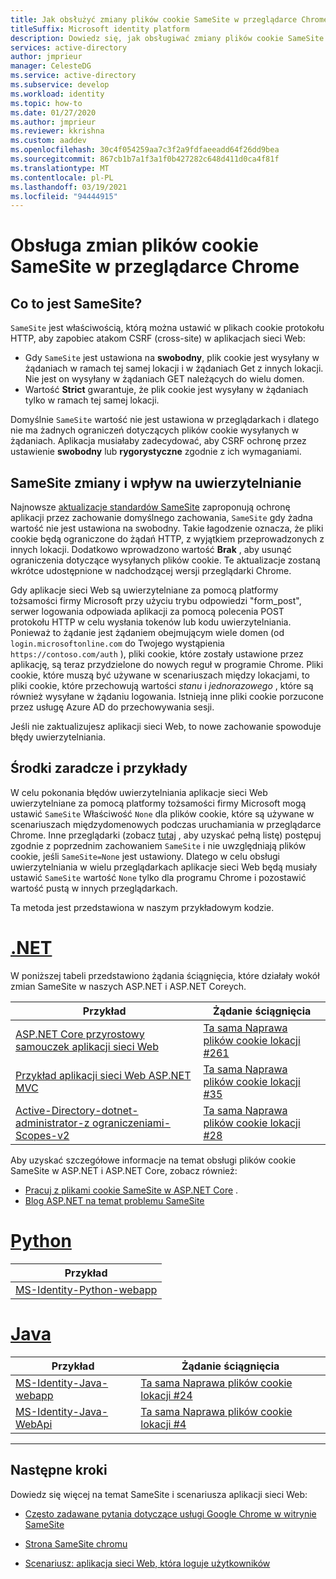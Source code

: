 ```yaml
---
title: Jak obsłużyć zmiany plików cookie SameSite w przeglądarce Chrome | Azure
titleSuffix: Microsoft identity platform
description: Dowiedz się, jak obsługiwać zmiany plików cookie SameSite w przeglądarce Chrome.
services: active-directory
author: jmprieur
manager: CelesteDG
ms.service: active-directory
ms.subservice: develop
ms.workload: identity
ms.topic: how-to
ms.date: 01/27/2020
ms.author: jmprieur
ms.reviewer: kkrishna
ms.custom: aaddev
ms.openlocfilehash: 30c4f054259aa7c3f2a9fdfaeeadd64f26dd9bea
ms.sourcegitcommit: 867cb1b7a1f3a1f0b427282c648d411d0ca4f81f
ms.translationtype: MT
ms.contentlocale: pl-PL
ms.lasthandoff: 03/19/2021
ms.locfileid: "94444915"
---
```

# <a name="handle-samesite-cookie-changes-in-chrome-browser"></a>Obsługa zmian plików cookie SameSite w przeglądarce Chrome

## <a name="what-is-samesite"></a>Co to jest SameSite?

`SameSite` jest właściwością, którą można ustawić w plikach cookie protokołu HTTP, aby zapobiec atakom CSRF (cross-site) w aplikacjach sieci Web:

- Gdy `SameSite` jest ustawiona na **swobodny**, plik cookie jest wysyłany w żądaniach w ramach tej samej lokacji i w żądaniach Get z innych lokacji. Nie jest on wysyłany w żądaniach GET należących do wielu domen.
- Wartość **Strict** gwarantuje, że plik cookie jest wysyłany w żądaniach tylko w ramach tej samej lokacji.

Domyślnie `SameSite` wartość nie jest ustawiona w przeglądarkach i dlatego nie ma żadnych ograniczeń dotyczących plików cookie wysyłanych w żądaniach. Aplikacja musiałaby zadecydować, aby CSRF ochronę przez ustawienie **swobodny** lub **rygorystyczne** zgodnie z ich wymaganiami.

## <a name="samesite-changes-and-impact-on-authentication"></a>SameSite zmiany i wpływ na uwierzytelnianie

Najnowsze [aktualizacje standardów SameSite](https://tools.ietf.org/html/draft-west-cookie-incrementalism-00) zaproponują ochronę aplikacji przez zachowanie domyślnego zachowania, `SameSite` gdy żadna wartość nie jest ustawiona na swobodny. Takie łagodzenie oznacza, że pliki cookie będą ograniczone do żądań HTTP, z wyjątkiem przeprowadzonych z innych lokacji. Dodatkowo wprowadzono wartość **Brak** , aby usunąć ograniczenia dotyczące wysyłanych plików cookie. Te aktualizacje zostaną wkrótce udostępnione w nadchodzącej wersji przeglądarki Chrome.

Gdy aplikacje sieci Web są uwierzytelniane za pomocą platformy tożsamości firmy Microsoft przy użyciu trybu odpowiedzi "form_post", serwer logowania odpowiada aplikacji za pomocą polecenia POST protokołu HTTP w celu wysłania tokenów lub kodu uwierzytelniania. Ponieważ to żądanie jest żądaniem obejmującym wiele domen (od `login.microsoftonline.com` do Twojego wystąpienia `https://contoso.com/auth` ), pliki cookie, które zostały ustawione przez aplikację, są teraz przydzielone do nowych reguł w programie Chrome. Pliki cookie, które muszą być używane w scenariuszach między lokacjami, to pliki cookie, które przechowują wartości *stanu* i *jednorazowego* , które są również wysyłane w żądaniu logowania. Istnieją inne pliki cookie porzucone przez usługę Azure AD do przechowywania sesji.

Jeśli nie zaktualizujesz aplikacji sieci Web, to nowe zachowanie spowoduje błędy uwierzytelniania.

## <a name="mitigation-and-samples"></a>Środki zaradcze i przykłady

W celu pokonania błędów uwierzytelniania aplikacje sieci Web uwierzytelniane za pomocą platformy tożsamości firmy Microsoft mogą ustawić `SameSite` Właściwość `None` dla plików cookie, które są używane w scenariuszach międzydomenowych podczas uruchamiania w przeglądarce Chrome.
Inne przeglądarki (zobacz [tutaj](https://www.chromium.org/updates/same-site/incompatible-clients) , aby uzyskać pełną listę) postępuj zgodnie z poprzednim zachowaniem `SameSite` i nie uwzględniają plików cookie, jeśli `SameSite=None` jest ustawiony.
Dlatego w celu obsługi uwierzytelniania w wielu przeglądarkach aplikacje sieci Web będą musiały ustawić `SameSite` wartość `None` tylko dla programu Chrome i pozostawić wartość pustą w innych przeglądarkach.

Ta metoda jest przedstawiona w naszym przykładowym kodzie.

# <a name="net"></a>[.NET](#tab/dotnet)

W poniższej tabeli przedstawiono żądania ściągnięcia, które działały wokół zmian SameSite w naszych ASP.NET i ASP.NET Coreych.

| Przykład | Żądanie ściągnięcia |
| ------ | ------------ |
|  [ASP.NET Core przyrostowy samouczek aplikacji sieci Web](https://github.com/Azure-Samples/active-directory-aspnetcore-webapp-openidconnect-v2)  |  [Ta sama Naprawa plików cookie lokacji #261](https://github.com/Azure-Samples/active-directory-aspnetcore-webapp-openidconnect-v2/pull/261)  |
|  [Przykład aplikacji sieci Web ASP.NET MVC](https://github.com/Azure-Samples/ms-identity-aspnet-webapp-openidconnect)  |  [Ta sama Naprawa plików cookie lokacji #35](https://github.com/Azure-Samples/ms-identity-aspnet-webapp-openidconnect/pull/35)  |
|  [Active-Directory-dotnet-administrator-z ograniczeniami-Scopes-v2](https://github.com/azure-samples/active-directory-dotnet-admin-restricted-scopes-v2)  |  [Ta sama Naprawa plików cookie lokacji #28](https://github.com/Azure-Samples/active-directory-dotnet-admin-restricted-scopes-v2/pull/28)  |

Aby uzyskać szczegółowe informacje na temat obsługi plików cookie SameSite w ASP.NET i ASP.NET Core, zobacz również:

- [Pracuj z plikami cookie SameSite w ASP.NET Core](/aspnet/core/security/samesite) .
- [Blog ASP.NET na temat problemu SameSite](https://devblogs.microsoft.com/aspnet/upcoming-samesite-cookie-changes-in-asp-net-and-asp-net-core/)

# <a name="python"></a>[Python](#tab/python)

| Przykład |
| ------ |
|  [MS-Identity-Python-webapp](https://github.com/Azure-Samples/ms-identity-python-webapp)  |

# <a name="java"></a>[Java](#tab/java)

| Przykład | Żądanie ściągnięcia |
| ------ | ------------ |
|  [MS-Identity-Java-webapp](https://github.com/Azure-Samples/ms-identity-java-webapp)  | [Ta sama Naprawa plików cookie lokacji #24](https://github.com/Azure-Samples/ms-identity-java-webapp/pull/24)
|  [MS-Identity-Java-WebApi](https://github.com/Azure-Samples/ms-identity-java-webapi)  | [Ta sama Naprawa plików cookie lokacji #4](https://github.com/Azure-Samples/ms-identity-java-webapi/pull/4)

---

## <a name="next-steps"></a>Następne kroki

Dowiedz się więcej na temat SameSite i scenariusza aplikacji sieci Web:

- [Często zadawane pytania dotyczące usługi Google Chrome w witrynie SameSite](https://www.chromium.org/updates/same-site/faq)

- [Strona SameSite chromu](https://www.chromium.org/updates/same-site)

- [Scenariusz: aplikacja sieci Web, która loguje użytkowników](scenario-web-app-sign-user-overview.md)